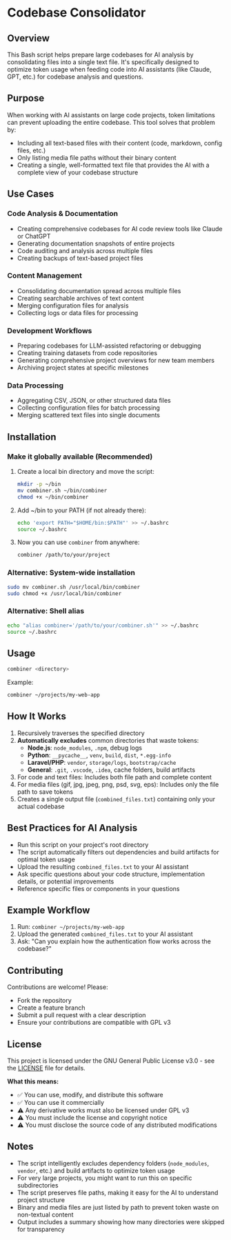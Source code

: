 # Codebase Consolidator

## Overview
This Bash script helps prepare large codebases for AI analysis by consolidating files into a single text file. It's specifically designed to optimize token usage when feeding code into AI assistants (like Claude, GPT, etc.) for codebase analysis and questions.

## Purpose
When working with AI assistants on large code projects, token limitations can prevent uploading the entire codebase. This tool solves that problem by:
- Including all text-based files with their content (code, markdown, config files, etc.)
- Only listing media file paths without their binary content
- Creating a single, well-formatted text file that provides the AI with a complete view of your codebase structure

## Use Cases

### Code Analysis & Documentation
- Creating comprehensive codebases for AI code review tools like Claude or ChatGPT
- Generating documentation snapshots of entire projects
- Code auditing and analysis across multiple files
- Creating backups of text-based project files

### Content Management
- Consolidating documentation spread across multiple files
- Creating searchable archives of text content
- Merging configuration files for analysis
- Collecting logs or data files for processing

### Development Workflows
- Preparing codebases for LLM-assisted refactoring or debugging
- Creating training datasets from code repositories
- Generating comprehensive project overviews for new team members
- Archiving project states at specific milestones

### Data Processing
- Aggregating CSV, JSON, or other structured data files
- Collecting configuration files for batch processing
- Merging scattered text files into single documents

## Installation

### Make it globally available (Recommended)
1. Create a local bin directory and move the script:
   ```bash
   mkdir -p ~/bin
   mv combiner.sh ~/bin/combiner
   chmod +x ~/bin/combiner
   ```

2. Add ~/bin to your PATH (if not already there):
   ```bash
   echo 'export PATH="$HOME/bin:$PATH"' >> ~/.bashrc
   source ~/.bashrc
   ```

3. Now you can use `combiner` from anywhere:
   ```bash
   combiner /path/to/your/project
   ```

### Alternative: System-wide installation
```bash
sudo mv combiner.sh /usr/local/bin/combiner
sudo chmod +x /usr/local/bin/combiner
```

### Alternative: Shell alias
```bash
echo "alias combiner='/path/to/your/combiner.sh'" >> ~/.bashrc
source ~/.bashrc
```

## Usage
```bash
combiner <directory>
```

Example:
```bash
combiner ~/projects/my-web-app
```

## How It Works
1. Recursively traverses the specified directory
2. **Automatically excludes** common directories that waste tokens:
   - **Node.js**: `node_modules`, `.npm`, debug logs
   - **Python**: `__pycache__`, `venv`, `build`, `dist`, `*.egg-info`
   - **Laravel/PHP**: `vendor`, `storage/logs`, `bootstrap/cache`
   - **General**: `.git`, `.vscode`, `.idea`, cache folders, build artifacts
3. For code and text files: Includes both file path and complete content
4. For media files (gif, jpg, jpeg, png, psd, svg, eps): Includes only the file path to save tokens
5. Creates a single output file (`combined_files.txt`) containing only your actual codebase

## Best Practices for AI Analysis
- Run this script on your project's root directory
- The script automatically filters out dependencies and build artifacts for optimal token usage
- Upload the resulting `combined_files.txt` to your AI assistant
- Ask specific questions about your code structure, implementation details, or potential improvements
- Reference specific files or components in your questions

## Example Workflow
1. Run: `combiner ~/projects/my-web-app`
2. Upload the generated `combined_files.txt` to your AI assistant
3. Ask: "Can you explain how the authentication flow works across the codebase?"

## Contributing
Contributions are welcome! Please:
- Fork the repository
- Create a feature branch
- Submit a pull request with a clear description
- Ensure your contributions are compatible with GPL v3

## License
This project is licensed under the GNU General Public License v3.0 - see the [LICENSE](LICENSE) file for details.

**What this means:**
- ✅ You can use, modify, and distribute this software
- ✅ You can use it commercially
- ⚠️ Any derivative works must also be licensed under GPL v3
- ⚠️ You must include the license and copyright notice
- ⚠️ You must disclose the source code of any distributed modifications

## Notes
- The script intelligently excludes dependency folders (`node_modules`, `vendor`, etc.) and build artifacts to optimize token usage
- For very large projects, you might want to run this on specific subdirectories
- The script preserves file paths, making it easy for the AI to understand project structure
- Binary and media files are just listed by path to prevent token waste on non-textual content
- Output includes a summary showing how many directories were skipped for transparency